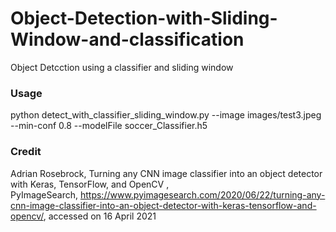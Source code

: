 # Object-Detection-with-Sliding-Window-and-classification
Object Detcction using a classifier and sliding window

<h3>Usage</h3>

python detect_with_classifier_sliding_window.py --image images/test3.jpeg   --min-conf 0.8  --modelFile  soccer_Classifier.h5

<h3> Credit </h3>

Adrian Rosebrock, Turning any CNN image classifier into an object detector with Keras, TensorFlow, and OpenCV , PyImageSearch, https://www.pyimagesearch.com/2020/06/22/turning-any-cnn-image-classifier-into-an-object-detector-with-keras-tensorflow-and-opencv/, accessed on 16 April 2021



